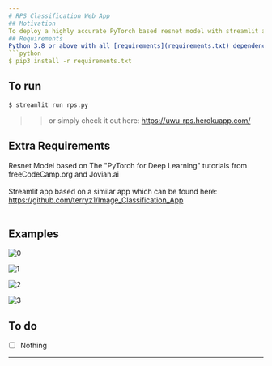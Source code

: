 ```yaml
---
# RPS Classification Web App
## Motivation
To deploy a highly accurate PyTorch based resnet model with streamlit and heroku
## Requirements
Python 3.8 or above with all [requirements](requirements.txt) dependencies installed. To install run:
```python
$ pip3 install -r requirements.txt
```
## To run
```python
$ streamlit run rps.py
```
>>or simply check it out here: https://uwu-rps.herokuapp.com/

## Extra Requirements
Resnet Model based on The "PyTorch for Deep Learning" tutorials from freeCodeCamp.org and Jovian.ai</br> </br>
Streamlit app based on a similar app which can be found here: https://github.com/terryz1/Image_Classification_App </br> </br>
## Examples

![0](https://user-images.githubusercontent.com/52780573/99145231-00c6ab00-2693-11eb-8396-554ae84153ff.PNG)

![1](https://user-images.githubusercontent.com/52780573/99145235-08864f80-2693-11eb-885c-dba960b6329c.PNG)

![2](https://user-images.githubusercontent.com/52780573/99145242-12a84e00-2693-11eb-9099-a837d8bd967b.PNG)

![3](https://user-images.githubusercontent.com/52780573/99145246-1cca4c80-2693-11eb-853d-71776bc77d8e.PNG)

## To do
- [ ] Nothing
---
```








